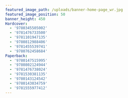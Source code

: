 ```yaml
---
featured_image_path: /uploads/banner-home-page_wr.jpg
featured_image_position: 50
banner_height: 450
Hardcover:
  - '9780345505002'
  - '9781476733500'
  - '9781101947135'
  - '9780812988406'
  - '9781455539741'
  - '9780762458684'
Paperback:
  - '9780147515995'
  - '9780802124944'
  - '9781476738024'
  - '9781530381135'
  - '9780143124542'
  - '9780143034759'
  - '9781555977412'
---
```



